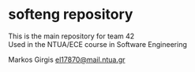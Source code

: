 # softeng repository

This is the main repository for team 42<br>
Used in the NTUA/ECE course in Software Engineering

Markos Girgis <el17870@mail.ntua.gr>
